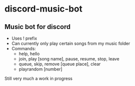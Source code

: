 # discord-music-bot
Music bot for discord
---------------------
- Uses ! prefix
- Can currently only play certain songs from my music folder
- Commands:
    - help, hello
    - join, play [song name], pause, resume, stop, leave
    - queue, skip, remove [queue place], clear
    - playrandom [number]

Still very much a work in progress
